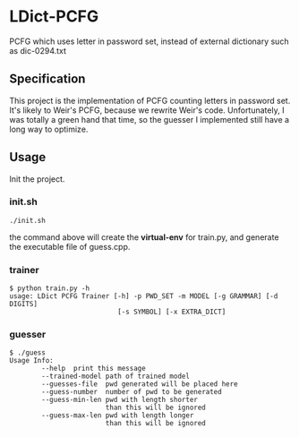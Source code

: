 # LDict-PCFG

PCFG which uses letter in password set,
instead of external dictionary such as dic-0294.txt

## Specification

This project is the implementation of PCFG counting
letters in password set. It's likely to Weir's PCFG,
because we rewrite Weir's code. Unfortunately, I was
totally a green hand that time, so the guesser I implemented
still have a long way to optimize.

## Usage

Init the project.

### init.sh

```shell script
./init.sh
```
the command above will create the **virtual-env** for train.py, 
and generate the executable file of guess.cpp.

### trainer

```shell script
$ python train.py -h                                                                         
usage: LDict PCFG Trainer [-h] -p PWD_SET -m MODEL [-g GRAMMAR] [-d DIGITS]
                           [-s SYMBOL] [-x EXTRA_DICT]
```

### guesser
```shell script
$ ./guess                                                                                                                   
Usage Info:
        --help  print this message
        --trained-model path of trained model
        --guesses-file  pwd generated will be placed here
        --guess-number  number of pwd to be generated
        --guess-min-len pwd with length shorter 
                        than this will be ignored
        --guess-max-len pwd with length longer 
                        than this will be ignored
```